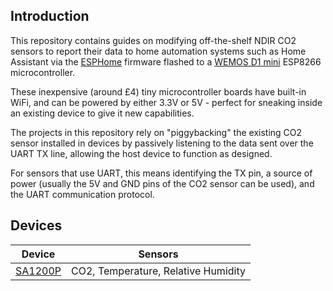 ## Introduction
This repository contains guides on modifying off-the-shelf NDIR CO2 sensors to report their data to home automation systems such as Home Assistant via the [ESPHome](https://esphome.io/) firmware flashed to a [WEMOS D1 mini](https://www.wemos.cc/en/latest/d1/d1_mini.html) ESP8266 microcontroller. 

These inexpensive (around £4) tiny microcontroller boards have built-in WiFi, and can be powered by either 3.3V or 5V - perfect for sneaking inside an existing device to give it new capabilities.

The projects in this repository rely on "piggybacking" the existing CO2 sensor installed in devices by passively listening to the data sent over the UART TX line, allowing the host device to function as designed.

For sensors that use UART, this means identifying the TX pin, a source of power (usually the 5V and GND pins of the CO2 sensor can be used), and the UART communication protocol.

## Devices 
|Device|Sensors|
|-|-|
|[SA1200P](./sa1200p/README.md)|CO2, Temperature, Relative Humidity|